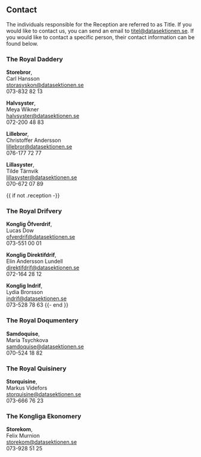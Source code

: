 ## Contact

The individuals responsible for the Reception are referred to as Title. If you would like to contact us, you can send an email to [titel@datasektionen.se](mailto:titel@datasektionen.se). If you would like to contact a specific person, their contact information can be found below.

### The Royal Daddery
**Storebror**, <br />
Carl Hansson<br />
[storasyskon@datasektionen.se](mailto:storasyskon@datasektionen.se)<br />
073-832 82 13

**Halvsyster**, <br />
Meya Wikner<br />
[halvsyster@datasektionen.se](mailto:halvsyster@datasektionen.se)<br />
072-200 48 83

**Lillebror**, <br />
Christoffer Andersson<br />
[lillebror@datasektionen.se](mailto:lillebror@datasektionen.se)<br /> 
076-177 72 77

**Lillasyster**, <br />
Tilde Tärnvik <br />
[lillasyster@datasektionen.se](mailto:lillasyster@datasektionen.se)<br /> 
070-672 07 89

{{ if not .reception -}}
### The Royal Drifvery
**Konglig Öfverdrif**, <br />
Lucas Dow<br />
[ofverdrif@datasektionen.se](mailto:ofverdrif@datasektionen.se)<br />
073-551 00 01

**Konglig Direktifdrif**, <br />
Elin Andersson Lundell<br />
[direktifdrif@datasektionen.se](mailto:direktifdrif@datasektionen.se)<br />
072-164 28 12

**Konglig Indrif**, <br />
Lydia Brorsson<br />
[indrif@datasektionen.se](mailto:indrif@datasektionen.se)<br />
073-528 78 63
{{- end }}

### The Royal Doqumentery
**Samdoquise**, <br />
Maria Tsychkova<br />
[samdoquise@datasektionen.se](mailto:samdoquise@datasektionen.se)<br />
070-524 18 82

### The Royal Quisinery
**Storquisine**, <br />
Markus Videfors<br />
[storquisine@datasektionen.se](mailto:storquisine@datasektionen.se)<br />
073-666 76 23

### The Kongliga Ekonomery
**Storekom**, <br />
Felix Murnion<br />
[storekom@datasektionen.se](mailto:storekom@datasektionen.se)<br />
073-928 51 25